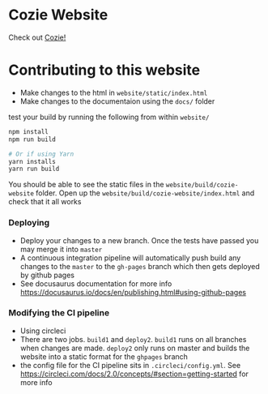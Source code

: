 # Cozie Website

Check out [Cozie!](https://cozie.app/)


# Contributing to this website

- Make changes to the html in `website/static/index.html`
- Make changes to the documentaion using the `docs/` folder

test your build by running the following from within `website/`
```bash
npm install
npm run build

# Or if using Yarn
yarn installs
yarn run build
```

You should be able to see the static files in the `website/build/cozie-website` folder. Open up the `website/build/cozie-website/index.html`  and check that it all works

### Deploying

- Deploy your changes to a new branch. Once the tests have passed you may merge it into `master`
- A continuous integration pipeline will automatically push build any changes to the `master` to the `gh-pages` branch which then gets deployed by github pages
- See docusaurus documentation for more info https://docusaurus.io/docs/en/publishing.html#using-github-pages

### Modifying the CI pipeline
- Using circleci
- There are two jobs. `build1` and `deploy2`. `build1` runs on all branches when changes are made. `deploy2` only runs on master and builds the website into a static format for the `ghpages` branch
- the config file for the CI pipeline sits in `.circleci/config.yml`. See https://circleci.com/docs/2.0/concepts/#section=getting-started for more info
